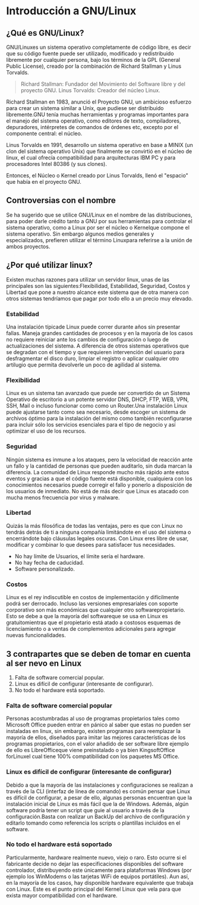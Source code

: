 # Introducción a GNU/Linux
## ¿Qué es GNU/Linux?
GNU/Linuxes un sistema operativo completamente de código libre, es decir que su código fuente puede ser utilizado, modificado y redistribuido libremente por cualquier persona, bajo los términos de la GPL (General Public License), creado por la combinación de Richard Stallman y Linus Torvalds.

> Richard Stallman: Fundador del Movimiento del Software libre y del proyecto GNU.
> Linus Torvalds: Creador del núcleo Linux.

Richard Stallman en 1983,  anunció el Proyecto GNU, un ambicioso esfuerzo para crear un sistema similar a Unix, que pudiese ser distribuido libremente.GNU tenía muchas herramientas y programas importantes para el manejo del sistema operativo, como editores de texto, compiladores, depuradores, intérpretes de comandos de órdenes etc, excepto por el componente central: el núcleo.

Linus Torvalds en 1991, desarrollo un sistema operativo en base a MINIX (un clon del sistema operativo Unix) que finalmente se convirtió en el núcleo de linux, el cual ofrecía compatibilidad para arquitecturas IBM PC y para procesadores Intel 80386 (y sus clones).

Entonces, el Núcleo o Kernel creado por Linus Torvalds, llenó el "espacio" que había en el proyecto GNU.

## Controversias con el nombre
Se ha sugerido que se utilice GNU/Linux en el nombre de las distribuciones, para poder darle crédito tanto a GNU por sus herramientas para controlar el sistema operativo, como a Linux por ser el núcleo o Kernelque compone el sistema operativo.  Sin embargo algunos medios generales y especializados, prefieren utilizar el término Linuxpara referirse a la unión de ambos proyectos.

## ¿Por qué utilizar linux?
Existen muchas razones para utilizar un servidor linux, unas de las principales son las siguientes:Flexibilidad, Estabilidad, Seguridad, Costos y Libertad que pone a nuestro alcance este sistema que de otra manera con otros sistemas tendríamos que pagar por todo ello a un precio muy elevado.

### Estabilidad
Una instalación típicade Linux puede correr durante años sin presentar fallas. Maneja grandes cantidades de procesos y en la mayoría de los casos no requiere reiniciar ante los cambios de configuración o luego de actualizaciones del sistema. A diferencia de otros sistemas operativos que se degradan con el tiempo y que requieren intervención del usuario para desfragmentar el disco duro, limpiar el registro o aplicar cualquier otro artilugio que permita devolverle un poco de agilidad al sistema.

### Flexibilidad
Linux es un sistema tan avanzado que puede ser convertido de un Sistema Operativo de escritorio a un potente servidor DNS, DHCP, FTP, WEB, VPN, SSH, Mail o incluso funcionar como como un Router.Una instalación Linux puede ajustarse tanto como sea necesario, desde escoger un sistema de archivos óptimo para la instalación del mismo como también reconfigurarse para incluir sólo los servicios esenciales para el tipo de negocio y así optimizar el uso de los recursos.

### Seguridad
Ningún sistema es inmune a los ataques, pero la velocidad de reacción ante un fallo y la cantidad de personas que pueden auditarlo, sin duda marcan la diferencia. La comunidad de Linux responde mucho más rápido ante estos eventos y gracias a que el código fuente está disponible, cualquiera con los conocimientos necesarios puede corregir el fallo y ponerlo a disposición de los usuarios de inmediato. No está de más decir que Linux es atacado con mucha menos frecuencia por virus y malware.

### Libertad
Quizás la más filosófica de todas las ventajas, pero es que con Linux no tendrás detrás de ti a ninguna compañía limitándote en el uso del sistema o encerrándote bajo cláusulas legales oscuras. Con Linux eres libre de usar, modificar y combinar lo que desees para satisfacer tus necesidades.

* No hay límite de Usuarios, el límite sería el hardware.
* No hay fecha de caducidad.
* Software personalizado.

### Costos
Linux es el rey indiscutible en costos de implementación y difícilmente podrá ser derrocado. Incluso las versiones empresariales con soporte corporativo son más económicas que cualquier otro softwarepropietario. Esto se debe a que la mayoría del softwareque se usa en Linux es gratuitomientras que el propietario está atado a costosos esquemas de licenciamiento o a ventas de complementos adicionales para agregar nuevas funcionalidades.

## 3 contrapartes que se deben de tomar en cuenta al ser nevo en Linux
1. Falta de software comercial popular.
1. Linux es difícil de configurar (interesante de configurar).
1. No todo el hardware está soportado.

### Falta de software comercial popular
Personas acostumbradas al uso de programas propietarios tales como Microsoft Office pueden entrar en pánico al saber que estas no pueden ser instaladas en linux, sin embargo, existen programas para reemplazar la mayoría de ellos, diseñados para imitar las mejores características de los programas propietarios, con el valor añadido de ser software libre ejemplo de ello es LibreOfficeque viene preinstalado o ya bien KingsoftOffice forLinuxel cual tiene 100% compatibilidad con los paquetes MS Office.

### Linux es difícil de configurar (interesante de configurar)
Debido a que la mayoría de las instalaciones y configuraciones se realizan a través de la CLI (interfaz de línea de comando) es común pensar que Linux es difícil de configurar, a pesar de ello, algunas personas encuentran que la instalación inicial de Linux es más fácil que la de Windows. Además, algún software podría tener un script que guie al usuario a través de la configuración.Basta con realizar un BackUp del archivo de configuración y editarlo tomando como referencia los scripts o plantillas incluidos en el software.

### No todo el hardware está soportado
Particularmente, hardware realmente nuevo, viejo o raro. Esto ocurre si el fabricante decide no dejar las especificaciones disponibles del software controlador, distribuyendo este únicamente para plataformas Windows (por ejemplo los WinModems o las tarjetas WiFi de equipos portátiles). Aun así, en la mayoría de los casos, hay disponible hardware equivalente que trabaja con Linux. Este es el punto principal del  Kernel Linux que vela para que exista mayor compatibilidad con el hardware.
